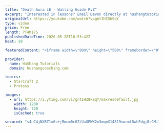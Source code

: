 ```yaml
---
title: "Death Aura LE - Walling Guide PvZ"
excerpt: "Interested in lessons? Email Devon directly at hushangtutorials@outlook.com ------------------------------------------------------------------------------------------------------- Want to support HuShang Tutorials directly? Patreon is a website where you can contribute a monthly donation that will help"
originalUrl: https://youtube.com/watch?v=gntIHZ8kSqY
type: video
price: Free
length: PT4M17S
publishedDateTime: 2020-05-28T16:53:42Z
heat: 50

featuredContent: "<iframe width=\"800\" height=\"500\" frameborder=\"0\" src=\"https://www.youtube.com/embed/gntIHZ8kSqY\" allow=\"accelerometer; autoplay; encrypted-media; gyroscope; picture-in-picture\" allowfullscreen></iframe>"

provider:
  name: HuShang Tutorials
  domain: hushangcoaching.com

topics:
  - StarCraft 2
  - Protoss

images:
  - url: https://i.ytimg.com/vi/gntIHZ8kSqY/maxresdefault.jpg
    width: 1280
    height: 720
    isCached: true

secured: "s4nC4jNXBZ1x6s+jMoum0c0Z/UuGEWK2m3mqmX14819vwrmtDwhEdgj8rCMi1VL1aYucC/5lm966qsYQJmuFo/LUOStUoQk4neC4H4WPJKPnhdwnrcTGmZYGlbdk0Ri4oqfPldeq8LKTZPyCiw6cZJs4cHBFNtgWM8kPOiQx9tgYVQk/9a8Vq0In45D+aICZloksQr5SLNBDV6xsUrGnJX3o8rA8F4DC0GsQ2VUuOLUPGXZfyaepxcr9BQZDZZMme+7TgeFyiMo7hFCe2UMTAQK2dcSXaJtKSQcVi1IYvac3FffRZOYiWUseoeLvvVIc17PwmVImGKHPRYfKyNU09JXY2wZ0m9vWq1mHU8HblMR9gDasdFKLwxQMrSWJ6Cs+nsezlB7QetcTZPDw/DbimrxlJrJ1jjfWX3EXbh9WA80=;E0TIkQva1+kxBU+uK53yBA=="
---
```


